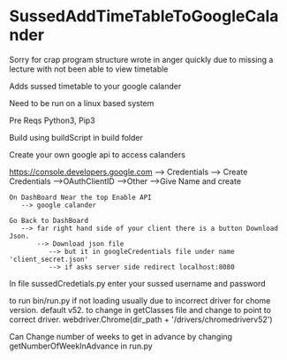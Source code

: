 # SussedAddTimeTableToGoogleCalander
Sorry for crap program structure wrote in anger quickly due to missing a lecture with not been able to view timetable

Adds sussed timetable to your google calander

Need to be run on a linux based system

Pre Reqs
    Python3, Pip3

Build using buildScript in build folder

Create your own google api to access calanders

https://console.developers.google.com
    --> Credentials
      --> Create Credentials
         -->OAuthClientID
            -->Other
              -->Give Name and create

    On DashBoard Near the top Enable API
       --> google calander

    Go Back to DashBoard
       --> far right hand side of your client there is a button Download Json.
           --> Download json file
              --> but it in googleCredentials file under name 'client_secret.json'
              --> if asks server side redirect localhost:8080

In file sussedCredetials.py enter your sussed username and password

to run bin/run.py
if not loading usually due to incorrect driver for chome version. default v52. to change in getClasses file and change to point to correct driver. webdriver.Chrome(dir_path + '/drivers/chromedriverv52')

Can Change number of weeks to get in advance by changing getNumberOfWeekInAdvance in run.py